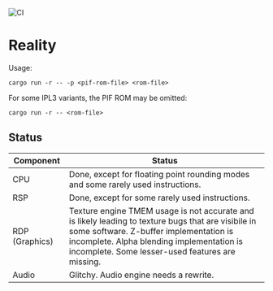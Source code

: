 ![CI](https://github.com/jlippitt/reality/actions/workflows/ci.yml/badge.svg)

# Reality

Usage:

    cargo run -r -- -p <pif-rom-file> <rom-file>

For some IPL3 variants, the PIF ROM may be omitted:

    cargo run -r -- <rom-file>

## Status

| Component | Status |
| --------- | ------ |
| CPU       | Done, except for floating point rounding modes and some rarely used instructions. |
| RSP       | Done, except for some rarely used instructions. |
| RDP (Graphics) | Texture engine TMEM usage is not accurate and is likely leading to texture bugs that are visibile in some software. Z-buffer implementation is incomplete. Alpha blending implementation is incomplete. Some lesser-used features are missing. |
| Audio     | Glitchy. Audio engine needs a rewrite. |

